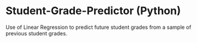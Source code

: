 # Student-Grade-Predictor (Python)

Use of Linear Regression to predict future student grades from a sample of previous student grades.
